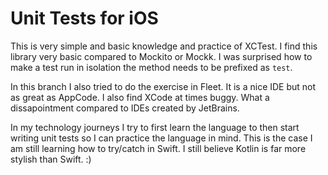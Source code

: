 # Unit Tests for iOS

This is very simple and basic knowledge and practice of XCTest. 
I find this library very basic compared to Mockito or Mockk. 
I was surprised how to make a test run in isolation the method needs to be prefixed as `test`.

In this branch I also tried to do the exercise in Fleet. It is a nice IDE but not as great as AppCode.
I also find XCode at times buggy. What a dissapointment compared to IDEs created by JetBrains.

In my technology journeys I try to first learn the language to then start writing unit tests so I can practice the language in mind.
This is the case I am still learning how to try/catch in Swift. I still believe Kotlin is far more stylish than Swift.
:)

